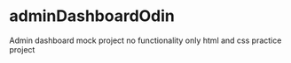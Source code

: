 # adminDashboardOdin
Admin dashboard mock project no functionality only html and css practice project 
